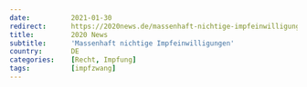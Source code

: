 ```yaml
---
date:          2021-01-30
redirect:      https://2020news.de/massenhaft-nichtige-impfeinwilligungen/
title:         2020 News
subtitle:      'Massenhaft nichtige Impfeinwilligungen'
country:       DE
categories:    [Recht, Impfung]
tags:          [impfzwang]
---
```

